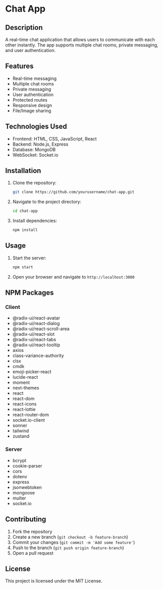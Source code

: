 # Chat App

## Description

A real-time chat application that allows users to communicate with each other instantly. The app supports multiple chat rooms, private messaging, and user authentication.

## Features

- Real-time messaging
- Multiple chat rooms
- Private messaging
- User authentication
- Protected routes
- Responsive design
- File/Image sharing

## Technologies Used

- Frontend: HTML, CSS, JavaScript, React
- Backend: Node.js, Express
- Database: MongoDB
- WebSocket: Socket.io

## Installation

1. Clone the repository:
   ```bash
   git clone https://github.com/yourusername/chat-app.git
   ```
2. Navigate to the project directory:
   ```bash
   cd chat-app
   ```
3. Install dependencies:
   ```bash
   npm install
   ```

## Usage

1. Start the server:
   ```bash
   npm start
   ```
2. Open your browser and navigate to `http://localhost:3000`

## NPM Packages

### Client

- @radix-ui/react-avatar
- @radix-ui/react-dialog
- @radix-ui/react-scroll-area
- @radix-ui/react-slot
- @radix-ui/react-tabs
- @radix-ui/react-tooltip
- axios
- class-variance-authority
- clsx
- cmdk
- emoji-picker-react
- lucide-react
- moment
- next-themes
- react
- react-dom
- react-icons
- react-lottie
- react-router-dom
- socket.io-client
- sonner
- tailwind
- zustand

### Server

- bcrypt
- cookie-parser
- cors
- dotenv
- express
- jsonwebtoken
- mongoose
- multer
- socket.io

## Contributing

1. Fork the repository
2. Create a new branch (`git checkout -b feature-branch`)
3. Commit your changes (`git commit -m 'Add some feature'`)
4. Push to the branch (`git push origin feature-branch`)
5. Open a pull request

## License

This project is licensed under the MIT License.
